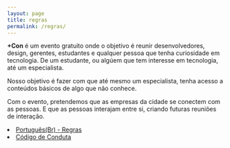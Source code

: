 ```yaml
---
layout: page
title: regras
permalink: /regras/
---
```



<p> <strong>+Con</strong>  é um evento gratuito onde o objetivo é reunir desenvolvedores, design, gerentes, estudantes e qualquer pessoa que tenha curiosidade em tecnologia. De um estudante, ou algúem que tem interesse em tecnologia, até um especialista. </p>
<p>
Nosso objetivo é fazer com que até mesmo um especialista, tenha acesso a conteúdos básicos de algo que não conhece. </p>
<p>
Com o evento, pretendemos que as empresas da cidade se conectem com as pessoas. E que as pessoas interajam entre si, criando futuras reuniões de interação. </p>


<li>
<a href="https://github.com/mas-con/mas-con.github.io/blob/gh-pages/Rules_DevDayConf/regras.txt">Português(Br) - Regras</a></li>

<li>
<a href="https://github.com/mas-con/mas-con.github.io/blob/gh-pages/Rules_DevDayConf/codigo-conduta-pt.mdown">Código de Conduta </a></li>